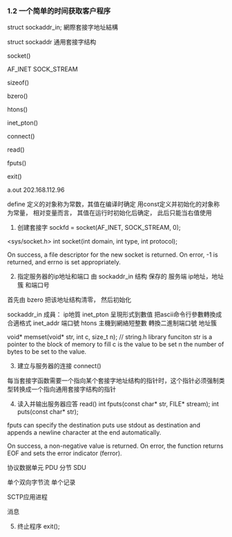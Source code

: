 ### 1.2 一个简单的时间获取客户程序

struct sockaddr_in; 網際套接字地址結構

struct sockaddr  通用套接字结构

socket()

AF_INET
SOCK_STREAM

sizeof()

bzero()

htons()

inet_pton()

connect()

read()

fputs()

exit()


a.out 202.168.112.96

define 定义的对象称为常数，其值在编译时确定
用const定义并初始化的对象称为常量， 相对变量而言， 其值在运行时初始化后确定， 此后只能当右值使用

1. 创建套接字
sockfd = socket(AF_INET, SOCK_STREAM, 0);

<sys/socket.h>
int socket(int domain, int type, int protocol);

On success, a file descriptor for the new socket is returned. 
On error, -1 is returned, and errno is set appropriately.  

2. 指定服务器的ip地址和端口
由 sockaddr_in 结构 保存的 服务端 ip地址，地址簇 和端口号

首先由 bzero 把该地址结构清零， 然后初始化

sockaddr_in 成員：
ip地質 
inet_pton 呈現形式到數值 把ascii命令行參數轉換成合適格式
inet_addr 
端口號 
 htons 主機到網絡短整數  轉換二進制端口號
地址簇 

void* memset(void* str, int c, size_t n);  // string.h library funciton
str is a pointer to the block of memory to fill
c is the value to be set
n the number of bytes to be set to the value.

3. 建立与服务器的连接
connect()

每当套接字函数需要一个指向某个套接字地址结构的指针时，这个指针必须强制类型转换成一个指向通用套接字结构的指针


4. 读入并输出服务器应答
read()
int fputs(const char* str, FILE* stream);
int puts(const char* str);

fputs can specify the destination
puts use stdout as destination and appends a newline character at the end automatically.

On success, a non-negative value is returned.
On error, the function returns EOF and sets the error indicator (ferror).

协议数据单元  PDU  分节  SDU

单个双向字节流
单个记录

SCTP应用进程

消息

5. 终止程序
exit();








